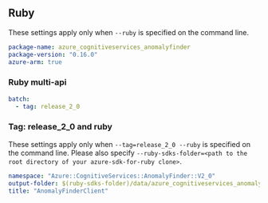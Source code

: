 ## Ruby

These settings apply only when `--ruby` is specified on the command line.

``` yaml
package-name: azure_cognitiveservices_anomalyfinder
package-version: "0.16.0"
azure-arm: true
```

### Ruby multi-api

``` yaml $(ruby) && $(multiapi)
batch:
  - tag: release_2_0
```

### Tag: release_2_0 and ruby

These settings apply only when `--tag=release_2_0 --ruby` is specified on the command line.
Please also specify `--ruby-sdks-folder=<path to the root directory of your azure-sdk-for-ruby clone>`.

``` yaml $(tag) == 'release_2_0' && $(ruby)
namespace: "Azure::CognitiveServices::AnomalyFinder::V2_0"
output-folder: $(ruby-sdks-folder)/data/azure_cognitiveservices_anomalyfinder/lib
title: "AnomalyFinderClient"
```
